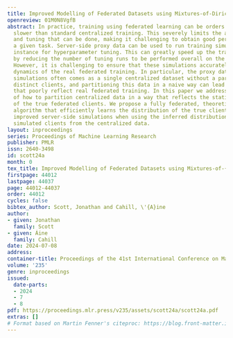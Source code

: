 ```yaml
---
title: Improved Modelling of Federated Datasets using Mixtures-of-Dirichlet-Multinomials
openreview: 01M0N8VgfB
abstract: In practice, training using federated learning can be orders of magnitude
  slower than standard centralized training. This severely limits the amount of experimentation
  and tuning that can be done, making it challenging to obtain good performance on
  a given task. Server-side proxy data can be used to run training simulations, for
  instance for hyperparameter tuning. This can greatly speed up the training pipeline
  by reducing the number of tuning runs to be performed overall on the true clients.
  However, it is challenging to ensure that these simulations accurately reflect the
  dynamics of the real federated training. In particular, the proxy data used for
  simulations often comes as a single centralized dataset without a partition into
  distinct clients, and partitioning this data in a naive way can lead to simulations
  that poorly reflect real federated training. In this paper we address the challenge
  of how to partition centralized data in a way that reflects the statistical heterogeneity
  of the true federated clients. We propose a fully federated, theoretically justified,
  algorithm that efficiently learns the distribution of the true clients and observe
  improved server-side simulations when using the inferred distribution to create
  simulated clients from the centralized data.
layout: inproceedings
series: Proceedings of Machine Learning Research
publisher: PMLR
issn: 2640-3498
id: scott24a
month: 0
tex_title: Improved Modelling of Federated Datasets using Mixtures-of-{D}irichlet-Multinomials
firstpage: 44012
lastpage: 44037
page: 44012-44037
order: 44012
cycles: false
bibtex_author: Scott, Jonathan and Cahill, \'{A}ine
author:
- given: Jonathan
  family: Scott
- given: Áine
  family: Cahill
date: 2024-07-08
address:
container-title: Proceedings of the 41st International Conference on Machine Learning
volume: '235'
genre: inproceedings
issued:
  date-parts:
  - 2024
  - 7
  - 8
pdf: https://proceedings.mlr.press/v235/assets/scott24a/scott24a.pdf
extras: []
# Format based on Martin Fenner's citeproc: https://blog.front-matter.io/posts/citeproc-yaml-for-bibliographies/
---
```

